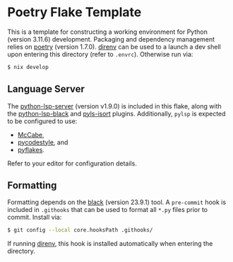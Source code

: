 # Poetry Flake Template

This is a template for constructing a working environment for Python (version
3.11.6) development. Packaging and dependency management relies on [poetry](https://python-poetry.org/)
(version 1.7.0). [direnv](https://direnv.net/) can be used to a launch a dev
shell upon entering this directory (refer to `.envrc`). Otherwise run via:
```bash
$ nix develop
```

## Language Server

The [python-lsp-server](https://github.com/python-lsp/python-lsp-server)
(version v1.9.0) is included in this flake, along with the [python-lsp-black](https://github.com/python-lsp/python-lsp-black)
and [pyls-isort](https://github.com/paradoxxxzero/pyls-isort) plugins.
Additionally, `pylsp` is expected to be configured to use:

* [McCabe](https://github.com/PyCQA/mccabe),
* [pycodestyle](https://pycodestyle.pycqa.org/en/latest/), and
* [pyflakes](https://github.com/PyCQA/pyflakes).

Refer to your editor for configuration details.

## Formatting

Formatting depends on the [black](https://black.readthedocs.io/en/stable/index.html)
(version 23.9.1) tool. A `pre-commit` hook is included in `.githooks` that can
be used to format all `*.py` files prior to commit. Install via:
```bash
$ git config --local core.hooksPath .githooks/
```
If running [direnv](https://direnv.net/), this hook is installed automatically
when entering the directory.

